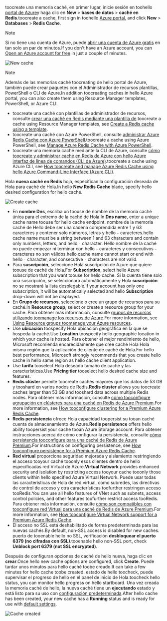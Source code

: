 <span data-ttu-id="e8805-101">toocreate una memoria caché, en primer lugar, inicie sesión en toohello [portal de Azure](https://portal.azure.com)y haga clic en **New** > **bases de datos** > **caché en Redis**.</span><span class="sxs-lookup"><span data-stu-id="e8805-101">toocreate a cache, first sign in toohello [Azure portal](https://portal.azure.com), and click **New** > **Databases** > **Redis Cache**.</span></span>

> [!NOTE]
> <span data-ttu-id="e8805-102">Si no tiene una cuenta de Azure, puede [abrir una cuenta de Azure gratis](https://azure.microsoft.com/pricing/free-trial/?WT.mc_id=redis_cache_hero) en tan solo un par de minutos.</span><span class="sxs-lookup"><span data-stu-id="e8805-102">If you don't have an Azure account, you can [Open an Azure account for free](https://azure.microsoft.com/pricing/free-trial/?WT.mc_id=redis_cache_hero) in just a couple of minutes.</span></span>
> 
> 

![New cache](media/redis-cache-create/redis-cache-new-cache-menu.png)

> [!NOTE]
> <span data-ttu-id="e8805-104">Además de las memorias caché toocreating de hello portal de Azure, también puede crear paquetes con el Administrador de recursos plantillas, PowerShell o CLI de Azure.</span><span class="sxs-lookup"><span data-stu-id="e8805-104">In addition toocreating caches in hello Azure portal, you can also create them using Resource Manager templates, PowerShell, or Azure CLI.</span></span>
> 
> * <span data-ttu-id="e8805-105">toocreate una caché con plantillas de administrador de recursos, consulte [crear una caché en Redis mediante una plantilla de](../articles/redis-cache/cache-redis-cache-arm-provision.md).</span><span class="sxs-lookup"><span data-stu-id="e8805-105">toocreate a cache using Resource Manager templates, see [Create a Redis cache using a template](../articles/redis-cache/cache-redis-cache-arm-provision.md).</span></span>
> * <span data-ttu-id="e8805-106">toocreate una caché con Azure PowerShell, consulte [administrar Azure Redis Cache con Azure PowerShell](../articles/redis-cache/cache-howto-manage-redis-cache-powershell.md).</span><span class="sxs-lookup"><span data-stu-id="e8805-106">toocreate a cache using Azure PowerShell, see [Manage Azure Redis Cache with Azure PowerShell](../articles/redis-cache/cache-howto-manage-redis-cache-powershell.md).</span></span>
> * <span data-ttu-id="e8805-107">toocreate una memoria caché mediante la CLI de Azure, consulte [cómo toocreate y administrar caché en Redis de Azure con hello Azure interfaz de línea de comandos (CLI de Azure)](../articles/redis-cache/cache-manage-cli.md).</span><span class="sxs-lookup"><span data-stu-id="e8805-107">toocreate a cache using Azure CLI, see [How toocreate and manage Azure Redis Cache using hello Azure Command-Line Interface (Azure CLI)](../articles/redis-cache/cache-manage-cli.md).</span></span>
> 
> 

<span data-ttu-id="e8805-108">Hola **nueva caché en Redis** hoja, especifican la configuración deseada de Hola para caché de Hola.</span><span class="sxs-lookup"><span data-stu-id="e8805-108">In hello **New Redis Cache** blade, specify hello desired configuration for hello cache.</span></span>

![Create cache](media/redis-cache-create/redis-cache-cache-create.png) 

* <span data-ttu-id="e8805-110">En **nombre Dns**, escriba un toouse de nombre de la memoria caché única para el extremo de la caché de Hola.</span><span class="sxs-lookup"><span data-stu-id="e8805-110">In **Dns name**, enter a unique cache name toouse for hello cache endpoint.</span></span> <span data-ttu-id="e8805-111">nombre de la memoria caché de Hello debe ser una cadena comprendida entre 1 y 63 caracteres y contener solo números, letras y hello `-` caracteres.</span><span class="sxs-lookup"><span data-stu-id="e8805-111">hello cache name must be a string between 1 and 63 characters and contain only numbers, letters, and hello `-` character.</span></span> <span data-ttu-id="e8805-112">Hello nombre de la caché no puede empezar ni terminar con hello `-` caracteres y consecutivos `-` caracteres no son válidos.</span><span class="sxs-lookup"><span data-stu-id="e8805-112">hello cache name cannot start or end with hello `-` character, and consecutive `-` characters are not valid.</span></span>
* <span data-ttu-id="e8805-113">Para **suscripción**, seleccione Hola suscripción de Azure que quiere toouse de caché de Hola.</span><span class="sxs-lookup"><span data-stu-id="e8805-113">For **Subscription**, select hello Azure subscription that you want toouse for hello cache.</span></span> <span data-ttu-id="e8805-114">Si la cuenta tiene solo una suscripción, se seleccionará automáticamente y Hola **suscripción** no se mostrará la lista desplegable.</span><span class="sxs-lookup"><span data-stu-id="e8805-114">If your account has only one subscription, it will be automatically selected and hello **Subscription** drop-down will not be displayed.</span></span>
* <span data-ttu-id="e8805-115">En **Grupo de recursos**, seleccione o cree un grupo de recursos para su caché.</span><span class="sxs-lookup"><span data-stu-id="e8805-115">In **Resource group**, select or create a resource group for your cache.</span></span> <span data-ttu-id="e8805-116">Para obtener más información, consulte [grupos de recursos utilizando toomanage los recursos de Azure](../articles/azure-resource-manager/resource-group-overview.md).</span><span class="sxs-lookup"><span data-stu-id="e8805-116">For more information, see [Using Resource groups toomanage your Azure resources](../articles/azure-resource-manager/resource-group-overview.md).</span></span> 
* <span data-ttu-id="e8805-117">Use **ubicación** toospecify Hola ubicación geográfica en la que se hospeda la caché.</span><span class="sxs-lookup"><span data-stu-id="e8805-117">Use **Location** toospecify hello geographic location in which your cache is hosted.</span></span> <span data-ttu-id="e8805-118">Para obtener el mejor rendimiento de hello, Microsoft recomienda encarecidamente que cree caché Hola Hola misma región que la aplicación de cliente de caché de Hola.</span><span class="sxs-lookup"><span data-stu-id="e8805-118">For hello best performance, Microsoft strongly recommends that you create hello cache in hello same region as hello cache client application.</span></span>
* <span data-ttu-id="e8805-119">Use **tarifa** tooselect Hola deseado tamaño de caché y las características.</span><span class="sxs-lookup"><span data-stu-id="e8805-119">Use **Pricing tier** tooselect hello desired cache size and features.</span></span>
* <span data-ttu-id="e8805-120">**Redis clúster** permite toocreate cachés mayores que los datos de 53 GB y tooshard en varios nodos de Redis.</span><span class="sxs-lookup"><span data-stu-id="e8805-120">**Redis cluster** allows you toocreate caches larger than 53 GB and tooshard data across multiple Redis nodes.</span></span> <span data-ttu-id="e8805-121">Para obtener más información, consulte [cómo tooconfigure agrupación en clústeres para una caché en Redis de Azure Premium](../articles/redis-cache/cache-how-to-premium-clustering.md).</span><span class="sxs-lookup"><span data-stu-id="e8805-121">For more information, see [How tooconfigure clustering for a Premium Azure Redis Cache](../articles/redis-cache/cache-how-to-premium-clustering.md).</span></span>
* <span data-ttu-id="e8805-122">**Redis persistencia** ofrece Hola capacidad toopersist su tooan caché cuenta de almacenamiento de Azure.</span><span class="sxs-lookup"><span data-stu-id="e8805-122">**Redis persistence** offers hello ability toopersist your cache tooan Azure Storage account.</span></span> <span data-ttu-id="e8805-123">Para obtener instrucciones acerca de cómo configurar la persistencia, consulte [cómo persistencia tooconfigure para una caché de Redis de Azure Premium](../articles/redis-cache/cache-how-to-premium-persistence.md).</span><span class="sxs-lookup"><span data-stu-id="e8805-123">For instructions on configuring persistence, see [How tooconfigure persistence for a Premium Azure Redis Cache](../articles/redis-cache/cache-how-to-premium-persistence.md).</span></span>
* <span data-ttu-id="e8805-124">**Red virtual** proporciona seguridad mejorada y aislamiento restringiendo el acceso tooyour caché tooonly esos clientes dentro de hello especificadas red Virtual de Azure.</span><span class="sxs-lookup"><span data-stu-id="e8805-124">**Virtual Network** provides enhanced security and isolation by restricting access tooyour cache tooonly those clients within hello specified Azure Virtual Network.</span></span> <span data-ttu-id="e8805-125">Puede usar todas las características de Hola de red virtual, como subredes, las directivas de control de acceso y otra características toofurther restringen acceso tooRedis.</span><span class="sxs-lookup"><span data-stu-id="e8805-125">You can use all hello features of VNet such as subnets, access control policies, and other features toofurther restrict access tooRedis.</span></span> <span data-ttu-id="e8805-126">Para obtener más información, consulte [cómo son compatibles con tooconfigure red Virtual para una caché de Redis de Azure Premium](../articles/redis-cache/cache-how-to-premium-vnet.md).</span><span class="sxs-lookup"><span data-stu-id="e8805-126">For more information, see [How tooconfigure Virtual Network support for a Premium Azure Redis Cache](../articles/redis-cache/cache-how-to-premium-vnet.md).</span></span>
* <span data-ttu-id="e8805-127">El acceso no SSL está deshabilitado de forma predeterminada para las nuevas cachés.</span><span class="sxs-lookup"><span data-stu-id="e8805-127">By default, non-SSL access is disabled for new caches.</span></span> <span data-ttu-id="e8805-128">puerto de tooenable hello no SSL, verificación **desbloquear el puerto 6379 (no cifradas con SSL)**.</span><span class="sxs-lookup"><span data-stu-id="e8805-128">tooenable hello non-SSL port, check **Unblock port 6379 (not SSL encrypted)**.</span></span>

<span data-ttu-id="e8805-129">Después de configuran opciones de caché de hello nueva, haga clic en **crear**.</span><span class="sxs-lookup"><span data-stu-id="e8805-129">Once hello new cache options are configured, click **Create**.</span></span> <span data-ttu-id="e8805-130">Puede tardar unos minutos para hello caché toobe creado.</span><span class="sxs-lookup"><span data-stu-id="e8805-130">It can take a few minutes for hello cache toobe created.</span></span> <span data-ttu-id="e8805-131">estado de hello toocheck, puede supervisar el progreso de hello en el panel de inicio de Hola.</span><span class="sxs-lookup"><span data-stu-id="e8805-131">toocheck hello status, you can monitor hello progress on hello startboard.</span></span> <span data-ttu-id="e8805-132">Una vez creada la memoria caché de hello, la nueva caché tiene un **ejecutando** estado y está listo para su uso con [configuración predeterminada](../articles/redis-cache/cache-configure.md#default-redis-server-configuration).</span><span class="sxs-lookup"><span data-stu-id="e8805-132">After hello cache has been created, your new cache has a **Running** status and is ready for use with [default settings](../articles/redis-cache/cache-configure.md#default-redis-server-configuration).</span></span>

![Cache created](media/redis-cache-create/redis-cache-cache-created.png)

